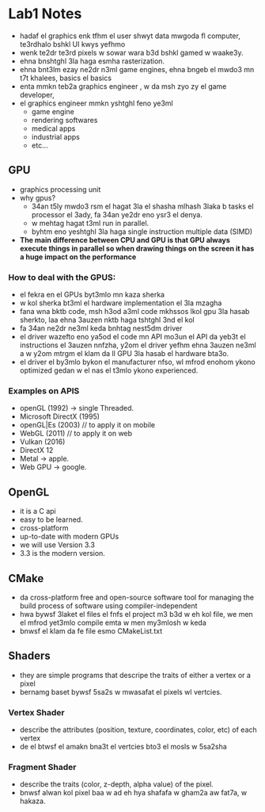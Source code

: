 # Lab1 Notes
* hadaf el graphics enk tfhm el user shwyt data mwgoda fl computer, te3rdhalo bshkl UI kwys yefhmo
* wenk te2dr te3rd pixels w sowar wara b3d bshkl gamed w waake3y. 
* ehna bnshtghl 3la haga esmha rasterization. 
* ehna bnt3lm ezay ne2dr n3ml game engines, ehna bngeb el mwdo3 mn t7t khalees, basics el basics
* enta mmkn teb2a graphics engineer , w da msh zyo zy el game developer, 
* el graphics engineer mmkn yshtghl feno ye3ml 
  * game engine
  * rendering softwares
  * medical apps
  * industrial apps
  * etc...

## GPU
* graphics processing unit
* why gpus?
  * 34an t5ly mwdo3 rsm el hagat 3la el shasha mlhash 3laka b tasks el processor el 3ady, fa 34an ye2dr eno ysr3 el denya.
  * w mehtag hagat t3ml run in parallel. 
  * byhtm eno yeshtghl 3la haga single instruction multiple data (SIMD)
* **The main difference between CPU and GPU is that GPU always execute things in parallel so when drawing things on the screen it has a huge impact on the performance**

### How to deal with the GPUS:
* el fekra en el GPUs byt3mlo mn kaza sherka
* w kol sherka bt3ml el hardware implementation el 3la mzagha
* fana wna bktb code, msh h3od a3ml code mkhssos lkol gpu 3la hasab sherkto, laa ehna 3auzen nktb haga tshtghl 3nd el kol
* fa 34an ne2dr ne3ml keda bnhtag nest5dm driver
* el driver wazefto eno ya5od el code mn API mo3un el API da yeb3t el instructions el 3auzen nnfzha, y2om el driver yefhm ehna 3auzen ne3ml a w y2om mtrgm el klam da ll GPU 3la hasab el hardware bta3o. 
* el driver el by3mlo bykon el manufacturer nfso, wl mfrod enohom ykono optimized gedan w el nas el t3mlo ykono experienced. 

### Examples on APIS
* openGL (1992) -> single Threaded. 
* Microsoft DirectX (1995)
* openGL|Es (2003) // to apply it on mobile
* WebGL (2011) // to apply it on web
* Vulkan (2016)
* DirectX 12
* Metal -> apple.
* Web GPU -> google.

## OpenGL
* it is a C api
* easy to be learned. 
* cross-platform
* up-to-date with modern GPUs
* we will use Version 3.3
* 3.3 is the modern version. 

## CMake
* da cross-platform free and open-source software tool for managing the build process of software using compiler-independent
* hwa bywsf 3laket el files el fnfs el project m3 b3d w eh kol file, we men el mfrod yet3mlo compile emta w men my3mlosh w keda
* bnwsf el klam da fe file esmo CMakeList.txt

## Shaders
* they are simple programs that descripe the traits of either a vertex or a pixel
* bernamg baset bywsf 5sa2s w mwasafat el pixels wl vertcies.

### Vertex Shader
* describe the attributes (position, texture, coordinates, color, etc) of each vertex
* de el btwsf el amakn bna3t el vertcies bto3 el mosls w 5sa2sha

### Fragment Shader
* describe the traits (color, z-depth, alpha value) of the pixel.
* bnwsf alwan kol pixel baa w ad eh hya shafafa w gham2a aw fat7a, w hakaza.

